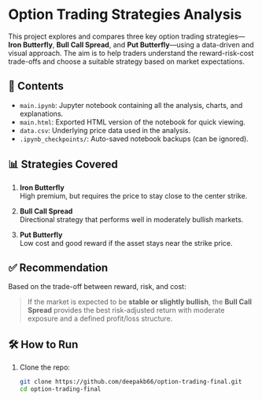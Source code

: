 # Option Trading Strategies Analysis

This project explores and compares three key option trading strategies—**Iron Butterfly**, **Bull Call Spread**, and **Put Butterfly**—using a data-driven and visual approach. The aim is to help traders understand the reward-risk-cost trade-offs and choose a suitable strategy based on market expectations.

## 📁 Contents

- `main.ipynb`: Jupyter notebook containing all the analysis, charts, and explanations.
- `main.html`: Exported HTML version of the notebook for quick viewing.
- `data.csv`: Underlying price data used in the analysis.
- `.ipynb_checkpoints/`: Auto-saved notebook backups (can be ignored).

## 📊 Strategies Covered

1. **Iron Butterfly**  
   High premium, but requires the price to stay close to the center strike.

2. **Bull Call Spread**  
   Directional strategy that performs well in moderately bullish markets.

3. **Put Butterfly**  
   Low cost and good reward if the asset stays near the strike price.

## ✅ Recommendation

Based on the trade-off between reward, risk, and cost:
> If the market is expected to be **stable or slightly bullish**, the **Bull Call Spread** provides the best risk-adjusted return with moderate exposure and a defined profit/loss structure.

## 🛠 How to Run

1. Clone the repo:
   ```bash
   git clone https://github.com/deepakb66/option-trading-final.git
   cd option-trading-final

   
